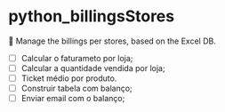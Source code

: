 # python_billingsStores
 :snake: Manage the billings per stores, based on the Excel DB.

- [ ] Calcular o faturameto por loja;
- [ ] Calcular a quantidade vendida por loja;
- [ ] Ticket médio por produto.
- [ ] Construir tabela com balanço;
- [ ] Enviar email com o balanço;
